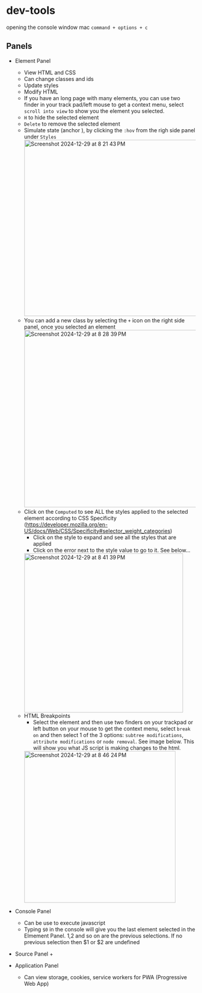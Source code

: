 # dev-tools
opening the console window mac `command + options + c`

## Panels
+ Element Panel
  + View HTML and CSS
  + Can change classes and ids
  + Update styles
  + Modify HTML
  + If you have an long page with many elements, you can use two finder in your track pad/left mouse to get a context menu, select `scroll into view` to show you the element you selected.
  + `H` to hide the selected element
  + `Delete` to remove the selected element
  + Simulate state (anchor <a>), by clicking the `:hov` from the righ side panel under `Styles`
    <img width="467" alt="Screenshot 2024-12-29 at 8 21 43 PM" src="https://github.com/user-attachments/assets/a05d63ee-ef5f-4475-81c5-7c9a519b7a4c" />
  + You can add a new class by selecting the `+` icon on the right side panel, once you selected an element
    <img width="470" alt="Screenshot 2024-12-29 at 8 28 39 PM" src="https://github.com/user-attachments/assets/317e5914-bc36-41eb-b056-609283728f82" />
  + Click on the `Computed` to see ALL the styles applied to the selected element according to  CSS Specificity (https://developer.mozilla.org/en-US/docs/Web/CSS/Specificity#selector_weight_categories)
    + Click on the style to expand and see all the styles that are applied
    + Click on the error next to the style value to go to it. See below...
    <img width="422" alt="Screenshot 2024-12-29 at 8 41 39 PM" src="https://github.com/user-attachments/assets/98e6cd61-2ca0-452a-8c75-252e2d227957" />
  + HTML Breakpoints
    + Select the element and then use two finders on your trackpad or left button on your mouse to get the context menu, select `break on` and then select 1 of the 3 options: `subtree modifications`, `attribute modifications` or `node removal`.  See image below.  This will show you what JS script is making changes to the html.
    <img width="402" alt="Screenshot 2024-12-29 at 8 46 24 PM" src="https://github.com/user-attachments/assets/64566b7c-f491-4086-9331-65a431da4acf" />

+ Console Panel
  + Can be use to execute javascript
  + Typing `$0` in the console will give you the last element selected in the Elmement Panel. $1,$2 and so on are the previous selections.  If no previous selection then $1 or $2 are undefined
+ Source Panel
  +
+ Application Panel
  + Can view storage, cookies, service workers for PWA (Progressive Web App)
